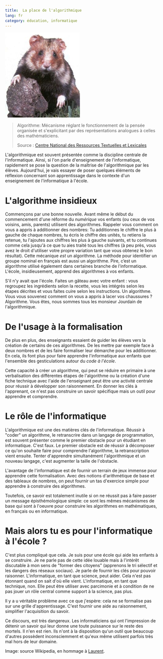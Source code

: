 ```yaml
---
title:  La place de l'algorithmique
lang: fr
category: éducation, informatique
---
```


<img src="/images/hamster.jpg" alt="Une image de hamster, pour le plaisir d'embruns" />

> Algorithme: Mécanisme réglant le fonctionnement de la pensée organisée et
> s'explicitant par des représentations analogues à celles des mathématiciens.
>
> Source : [Centre National des Ressources Textuelles et
> Lexicales](http://www.cnrtl.fr/lexicographie/algorithme)

L'algorithmique est souvent présentée comme la discipline centrale de
l'informatique. Ainsi, si l'on parle d'enseignement de l'informatique,
rapidement se pose la question de la maîtrise de l'algorithmique par les élèves.
Aujourd'hui, je vais essayer de poser quelques éléments de réflexion concernant
son apprentissage dans le contexte d'un enseignement de l'informatique à
l'école.

# L'algorithme insidieux

Commençons par une bonne nouvelle. Avant même le début du commencement d'une
réforme du _numérique_ vos enfants (ou ceux de vos voisins, amis, parents)
utilisent des algorithmes. Rappeler vous comment on vous a appris à additionner
des nombres: Tu additionnes le chiffre le plus à gauche de chaque nombres, tu
écris le chiffre des unités, tu retiens la retenue, tu l'ajoutes aux chiffres
les plus à gauche suivants, et tu continues comme cela jusqu'à ce que tu aies
traité tous les chiffres (à peu près, vous avez le droit d'utiliser votre propre
variation tant que vous obtenez le bon résultat). Cette mécanique *est* un
algorithme. La méthode pour identifier un groupe nominal en français est aussi
un algorithme. Pire, c’est un algorithme utilisé également dans certaines
branche de l'informatique. L'école, insidieusement, apprend des algorithmes à
vos enfants.

S'il n'y avait que l'école. Faites un gâteau avec votre enfant : vous regroupez
les ingrédients selon la recette, vous les intégrés selon les étapes décrites et
vous faites cuire selon les instructions. Un algorithme. Vous vous souvenez
comment on vous a appris à lacer vos chaussures ? Algorithme. Vous êtes, nous
sommes  tous les monsieur Jourdain de l'algorithmique.

# De l'usage à la formalisation

De plus en plus, des enseignants essaient de guider les élèves vers la création
de certains de ces algorithmes. De les mettre par exemple face à deux nombres et
de les faire formaliser leur démarche pour les additionner. En cela, ils font
plus pour faire apprendre l'informatique aux enfants que l'ensemble des
gesticulations autour du *code à l'école*.

Cette capacité à créer un algorithme, qui peut se réduire en primaire à une
verbalisation des différentes étapes de l'algorithme ou la création d'une fiche
technique avec l'aide de l'enseignant peut être une activité centrale pour
réussir à développer son raisonnement. En donner les clés à l'apprenant, ce
n'est pas construire un savoir spécifique mais un outil pour apprendre et
comprendre.

# Le rôle de l'informatique

L'algorithmique est une des matières clés de l'informatique. Réussir à "coder"
un algorithme, le retranscrire dans un langage de programmation, est souvent
présenter comme le premier obstacle pour un étudiant en informatique. C'est
faux. Le premier obstacle est de réussir à décomposer ce qu'on souhaite faire
pour comprendre l'algorithme, la retranscription vient ensuite. Tenter
d'apprendre simultanément l'algorithmique et un nouveau langage, c'est augmenter
la taille de l'obstacle.

L'avantage de l'informatique est de fournir un terrain de jeux immense pour
apprendre cette formalisation. Avec des notions d'arithmétique de base et des
tableaux de nombres, on peut fournir un tas d'exercice simple pour apprendre à
construire des algorithmes.

Toutefois, ce savoir est totalement inutile si on ne réussit pas à faire passer
un message épisthémologique simple: ce sont les mêmes mécanismes de base qui
sont à l'oeuvre pour construire les algorithmes en mathématiques, en français ou
en informatique.

# Mais alors tu es pour l'informatique à l'école ?

C'est plus compliqué que cela. Je suis pour une école qui aide les enfants à se
construire. Je ne parle pas de cette idée louable mais à l'intérêt discutable à
mon sens de "former des citoyens" (apprenons le tri sélectif et les dangers des
réseaux sociaux). Je parle de fournir les clés pour pouvoir raisonner.
L'informatique, en tant que science, peut aider. Cela n'est pas étonnant quand on
sait d'où elle vient. L'informatique, en tant que technique, non. Elle peut être
utiliser avec parcimonie et à condition de ne pas jouer un rôle central comme
support à la science, pas plus.

Il y a u véritable problème avec ce que j'espère: cela ne se formalise pas sur
une grille d'apprentissage. C'est fournir une aide au raisonnement, simplifier
l'acquisition du savoir.

Ce discours, est très dangereux. Les informaticiens qui ont l'impression de
détenir un savoir qui leur donne une toute puissance sur le reste des mortels.
Il n'en est rien. Ils n'ont à la disposition qu'un outil que beaucoup d'autres
possèdent inconsciemment et qu'eux même utilisent parfois très mal hors de leur
domaine.

Image: source Wikipedia, en hommage à [Laurent](http://embruns.net/).

